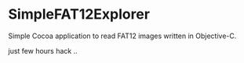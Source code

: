 # SimpleFAT12Explorer
Simple Cocoa application to read FAT12 images written in Objective-C.

just few hours hack .. 
